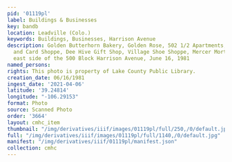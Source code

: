 ```yaml
---
pid: '01119pl'
label: Buildings & Businesses
key: bandb
location: Leadville (Colo.)
keywords: Buildings, Businesses, Harrison Avenue
description: Golden Butterhorn Bakery, Golden Rose, 502 1/2 Apartments, Ye Old Book
  and Card Shoppe, Dee Hive Gift Shop, Village Shoe Shoppe, Mercer Mortuary, on the
  east side of the 500 Block Harrison Avenue, June 16, 1981
named_persons: 
rights: This photo is property of Lake County Public Library.
creation_date: 06/16/1981
ingest_date: '2021-04-06'
latitude: '39.24814'
longitude: "-106.29153"
format: Photo
source: Scanned Photo
order: '3664'
layout: cmhc_item
thumbnail: "/img/derivatives/iiif/images/01119pl/full/250,/0/default.jpg"
full: "/img/derivatives/iiif/images/01119pl/full/1140,/0/default.jpg"
manifest: "/img/derivatives/iiif/01119pl/manifest.json"
collection: cmhc
---
```


